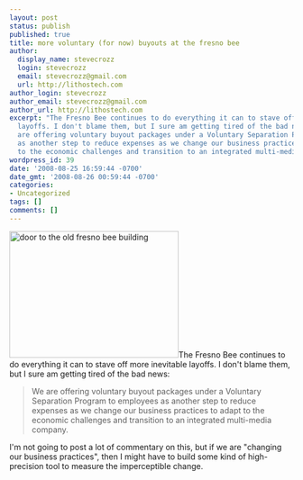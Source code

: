 ```yaml
---
layout: post
status: publish
published: true
title: more voluntary (for now) buyouts at the fresno bee
author:
  display_name: stevecrozz
  login: stevecrozz
  email: stevecrozz@gmail.com
  url: http://lithostech.com
author_login: stevecrozz
author_email: stevecrozz@gmail.com
author_url: http://lithostech.com
excerpt: "The Fresno Bee continues to do everything it can to stave off more inevitable
  layoffs. I don't blame them, but I sure am getting tired of the bad news:\r\n\r\n<cite>We
  are offering voluntary buyout packages under a Voluntary Separation Program to employees
  as another step to reduce expenses as we change our business practices to adapt
  to the economic challenges and transition to an integrated multi-media company.</cite>\r\n\r\n"
wordpress_id: 39
date: '2008-08-25 16:59:44 -0700'
date_gmt: '2008-08-26 00:59:44 -0700'
categories:
- Uncategorized
tags: []
comments: []
---
```

<p><a href="http://lithostech.com/wp-content/uploads/2009/03/fb-door.jpg"><img src="http://lithostech.com/wp-content/uploads/2009/03/fb-door-300x225.jpg" alt="door to the old fresno bee building" title="fb-door" width="300" height="225" class="aligncenter size-medium wp-image-203" /></a>The Fresno Bee continues to do everything it can to stave off more inevitable layoffs. I don't blame them, but I sure am getting tired of the bad news:</p></p>
<blockquote><p>We are offering voluntary buyout packages under a Voluntary Separation Program to employees as another step to reduce expenses as we change our business practices to adapt to the economic challenges and transition to an integrated multi-media company.</blockquote></p>
<p>I'm not going to post a lot of commentary on this, but if we are "changing our business practices", then I might have to build some kind of high-precision tool to measure the imperceptible change.</p></p>
